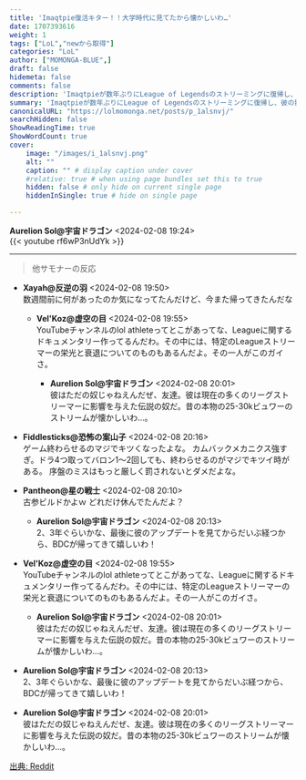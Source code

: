 ```yaml
---
title: 'Imaqtpie復活キター！！大学時代に見てたから懐かしいわ…'
date: 1707393616
weight: 1
tags: ["LoL","newから取得"]
categories: "LoL"
author: ["MOMONGA-BLUE",]
draft: false
hidemeta: false
comments: false
description: 'Imaqtpieが数年ぶりにLeague of Legendsのストリーミングに復帰し、彼の影響力とゲームの変化についてファンが懐かしみつつ議論しています。'
summary: 'Imaqtpieが数年ぶりにLeague of Legendsのストリーミングに復帰し、彼の影響力とゲームの変化についてファンが懐かしみつつ議論しています。'
canonicalURL: "https://lolmomonga.net/posts/p_1alsnvj/"
searchHidden: false
ShowReadingTime: true
ShowWordCount: true
cover:
    image: "/images/i_1alsnvj.png"
    alt: ""
    caption: "" # display caption under cover
    #relative: true # when using page bundles set this to true
    hidden: false # only hide on current single page
    hiddenInSingle: true # hide on single page

---
```

**Aurelion Sol@宇宙ドラゴン** <2024-02-08 19:24>  
{{< youtube rf6wP3nUdYk >}}
  

---

> 他サモナーの反応  

- **Xayah@反逆の羽** <2024-02-08 19:50>   
数週間前に何があったのか気になってたんだけど、今また帰ってきたんだな  

  - **Vel'Koz@虚空の目** <2024-02-08 19:55>   
  YouTubeチャンネルのlol athleteってとこがあってな、Leagueに関するドキュメンタリー作ってるんだわ。その中には、特定のLeagueストリーマーの栄光と衰退についてのものもあるんだよ。その一人がこのガイさ。  

    - **Aurelion Sol@宇宙ドラゴン** <2024-02-08 20:01>   
    彼はただの奴じゃねえんだぜ、友達。彼は現在の多くのリーグストリーマーに影響を与えた伝説の奴だ。昔の本物の25-30kビュワーのストリームが懐かしいわ…。  

- **Fiddlesticks@恐怖の案山子** <2024-02-08 20:16>   
ゲーム終わらせるのマジでキツくなったよな。
カムバックメカニクス強すぎ。ドラ4つ取ってバロン1～2回しても、終わらせるのがマジでキツイ時がある。
序盤のミスはもっと厳しく罰されないとダメだよな。  

- **Pantheon@星の戦士** <2024-02-08 20:10>   
古参ビルドかよｗ
どれだけ休んでたんだよ？  

  - **Aurelion Sol@宇宙ドラゴン** <2024-02-08 20:13>   
  2、3年ぐらいかな、最後に彼のアップデートを見てからだいぶ経つから、BDCが帰ってきて嬉しいわ！  

- **Vel'Koz@虚空の目** <2024-02-08 19:55>   
YouTubeチャンネルのlol athleteってとこがあってな、Leagueに関するドキュメンタリー作ってるんだわ。その中には、特定のLeagueストリーマーの栄光と衰退についてのものもあるんだよ。その一人がこのガイさ。  

  - **Aurelion Sol@宇宙ドラゴン** <2024-02-08 20:01>   
  彼はただの奴じゃねえんだぜ、友達。彼は現在の多くのリーグストリーマーに影響を与えた伝説の奴だ。昔の本物の25-30kビュワーのストリームが懐かしいわ…。  

- **Aurelion Sol@宇宙ドラゴン** <2024-02-08 20:13>   
2、3年ぐらいかな、最後に彼のアップデートを見てからだいぶ経つから、BDCが帰ってきて嬉しいわ！  

- **Aurelion Sol@宇宙ドラゴン** <2024-02-08 20:01>   
彼はただの奴じゃねえんだぜ、友達。彼は現在の多くのリーグストリーマーに影響を与えた伝説の奴だ。昔の本物の25-30kビュワーのストリームが懐かしいわ…。  




[出典: Reddit](https://www.reddit.com//r/leagueoflegends/comments/1alsnvj/imaqtpie_is_back_lots_of_nostalgia_as_i_remember/)
